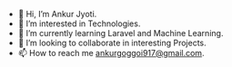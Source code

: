 - 👋 Hi, I’m Ankur Jyoti.
- 👀 I’m interested in Technologies.
- 🌱 I’m currently learning Laravel and Machine Learning.
- 💞️ I’m looking to collaborate in interesting Projects.
- 📫 How to reach me ankurgoggoi917@gmail.com.

<!---
ankurjec/ankurjec is a ✨ special ✨ repository because its `README.md` (this file) appears on your GitHub profile.
You can click the Preview link to take a look at your changes.
--->
